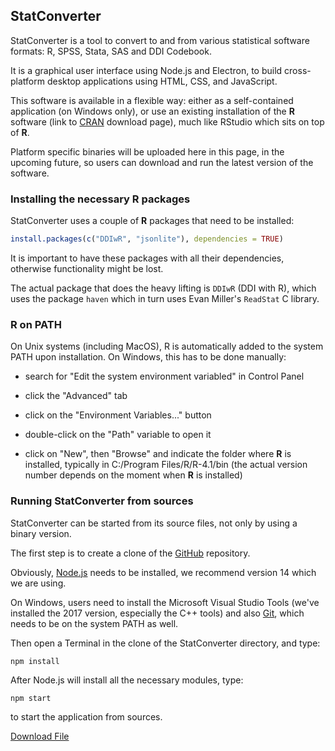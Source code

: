 ## StatConverter

StatConverter is a tool to convert to and from various statistical software formats: R, SPSS, Stata, SAS and DDI Codebook.

It is a graphical user interface using Node.js and Electron, to build cross-platform desktop applications using HTML, CSS, and JavaScript.

This software is available in a flexible way: either as a self-contained application (on Windows only), or use an existing installation of the **R** software (link to [CRAN](https://cran.r-project.org/bin/) download page), much like RStudio which sits on top of **R**.

Platform specific binaries will be uploaded here in this page, in the upcoming future, so users can download and run the latest version of the software.


### Installing the necessary R packages

StatConverter uses a couple of **R** packages that need to be installed:

```r
install.packages(c("DDIwR", "jsonlite"), dependencies = TRUE)
```

It is important to have these packages with all their dependencies, otherwise functionality might be lost.

The actual package that does the heavy lifting is `DDIwR` (DDI with R), which uses the package `haven` which in turn uses Evan Miller's `ReadStat` C library.

### R on PATH

On Unix systems (including MacOS), R is automatically added to the system PATH upon installation. On Windows, this has to be done manually:

- search for "Edit the system environment variabled" in Control Panel

- click the "Advanced" tab

- click on the "Environment Variables..." button

- double-click on the "Path" variable to open it

- click on "New", then "Browse" and indicate the folder where **R** is installed, typically in C:/Program Files/R/R-4.1/bin
(the actual version number depends on the moment when **R** is installed)

### Running StatConverter from sources

StatConverter can be started from its source files, not only by using a binary version.

The first step is to create a clone of the [GitHub](https://github.com/RODA/StatConverter) repository.

Obviously, [Node.js](https://nodejs.org/download/release/v14.18.2/) needs to be installed, we recommend version 14 which we are using.

On Windows, users need to install the Microsoft Visual Studio Tools (we've installed the 2017 version, especially the C++ tools) and also [Git](https://git-scm.com/downloads), which needs to be on the system PATH as well.

Then open a Terminal in the clone of the StatConverter directory, and type:

```
npm install
```

After Node.js will install all the necessary modules, type:

```
npm start
```

to start the application from sources.

<a href="readme.txt">Download File</a>
